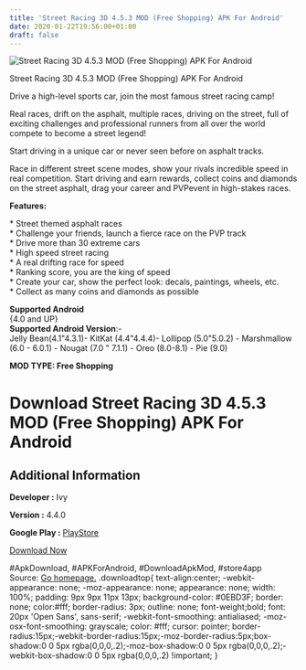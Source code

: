 ```yaml
---
title: 'Street Racing 3D 4.5.3 MOD (Free Shopping) APK For Android'
date: 2020-01-22T19:56:00+01:00
draft: false
---
```


![Street Racing 3D 4.5.3 MOD (Free Shopping) APK For Android](https://i1.wp.com/apkhome.net/wp-content/uploads/2020/01/Street-Racing-3D-4.5.3-MOD-Free-Shopping.png "Street Racing 3D 4.5.3 MOD (Free Shopping) APK For Android")

  

Street Racing 3D 4.5.3 MOD (Free Shopping) APK For Android

Drive a high-level sports car, join the most famous street racing camp!

Real races, drift on the asphalt, multiple races, driving on the street, full of exciting challenges and professional runners from all over the world compete to become a street legend!

Start driving in a unique car or never seen before on asphalt tracks.

Race in different street scene modes, show your rivals incredible speed in real competition. Start driving and earn rewards, collect coins and diamonds on the street asphalt, drag your career and PVPevent in high-stakes races.

**Features:**

\* Street themed asphalt races  
\* Challenge your friends, launch a fierce race on the PVP track  
\* Drive more than 30 extreme cars  
\* High speed street racing  
\* A real drifting race for speed  
\* Ranking score, you are the king of speed  
\* Create your car, show the perfect look: decals, paintings, wheels, etc.  
\* Collect as many coins and diamonds as possible

**Supported Android**  
{4.0 and UP}  
**Supported Android Version**:-  
Jelly Bean(4.1"4.3.1)- KitKat (4.4"4.4.4)- Lollipop (5.0"5.0.2) - Marshmallow (6.0 - 6.0.1) - Nougat (7.0 " 7.1.1) - Oreo (8.0-8.1) - Pie (9.0)

**MOD TYPE: Free Shopping**

Download Street Racing 3D 4.5.3 MOD (Free Shopping) APK For Android
===================================================================

Additional Information
----------------------

**Developer :** Ivy

**Version :** 4.4.0

**Google Play :** [PlayStore](https://play.google.com/store/apps/details?id=com.combineinc.streetracing.driftthreeD)

  

[Download Now](https://store4app.co/post/street-racing-3d-4-5-3-mod-free-shopping-apk-for-android_1579716082)

  
#ApkDownload, #APKForAndroid, #DownloadApkMod, #store4app  
Source: [Go homepage.](https://store4app.co/post/street-racing-3d-4-5-3-mod-free-shopping-apk-for-android_1579716082) .downloadtop{ text-align:center; -webkit-appearance: none; -moz-appearance: none; appearance: none; width: 100%; padding: 9px 9px 11px 13px; background-color: #0EBD3F; border: none; color:#fff; border-radius: 3px; outline: none; font-weight;bold; font: 20px 'Open Sans', sans-serif; -webkit-font-smoothing: antialiased; -moz-osx-font-smoothing: grayscale; color: #fff; cursor: pointer; border-radius:15px;-webkit-border-radius:15px;-moz-border-radius:5px;box-shadow:0 0 5px rgba(0,0,0,.2);-moz-box-shadow:0 0 5px rgba(0,0,0,.2);-webkit-box-shadow:0 0 5px rgba(0,0,0,.2) !important; }